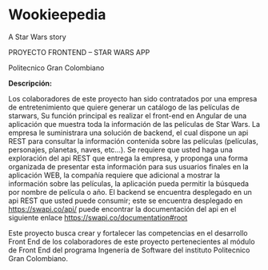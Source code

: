 # Wookieepedia
A Star Wars story

PROYECTO FRONTEND – STAR WARS APP

Politecnico Gran Colombiano

**Descripción:**

Los colaboradores de este proyecto han sido contratados por una empresa de entretenimiento que quiere generar un catálogo de las películas de starwars, Su función principal es realizar el front-end en Angular de una aplicación que muestra toda la información de las películas de Star Wars. La empresa le suministrara una solución de backend, el cual dispone un api REST para consultar la información contenida sobre las películas (películas, personajes, planetas, naves, etc…).
Se requiere que usted haga una exploración del api REST que entrega la empresa, y proponga una forma organizada de presentar esta información para sus usuarios finales en la aplicación WEB, la compañía requiere que adicional a mostrar la información sobre las películas, la aplicación pueda permitir la búsqueda por nombre de película o año.
El backend se encuentra desplegado en un api REST que usted puede consumir; este se encuentra desplegado en https://swapi.co/api/ puede encontrar la documentación del api en el siguiente enlace https://swapi.co/documentation#root

Este proyecto busca crear y fortalecer las competencias en el desarrollo Front End de los colaboradores de este proyecto pertenecientes al módulo de Front End del programa Ingenería de Software del instituto Politecnico Gran Colombiano.
